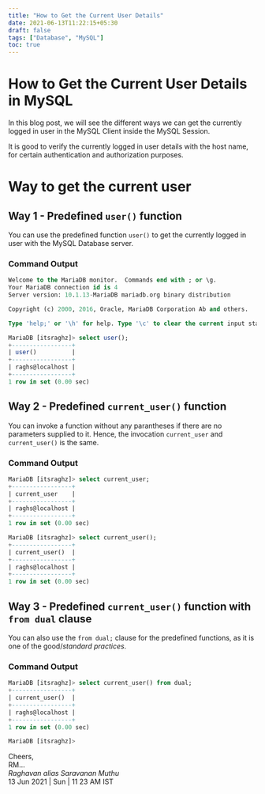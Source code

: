```yaml
---
title: "How to Get the Current User Details"
date: 2021-06-13T11:22:15+05:30
draft: false
tags: ["Database", "MySQL"]
toc: true
---
```


# How to Get the Current User Details in MySQL

In this blog post, we will see the different ways we can get the currently logged in user in the 
MySQL Client inside the MySQL Session. 

It is good to verify the currently logged in user details with the host name, for certain authentication 
and authorization purposes. 

<!--more-->

# Way to get the current user

## Way 1 - Predefined `user()` function 

You can use the predefined function `user()` to get the currently logged in user with the MySQL Database server.

### Command Output

```sql
Welcome to the MariaDB monitor.  Commands end with ; or \g.
Your MariaDB connection id is 4
Server version: 10.1.13-MariaDB mariadb.org binary distribution

Copyright (c) 2000, 2016, Oracle, MariaDB Corporation Ab and others.

Type 'help;' or '\h' for help. Type '\c' to clear the current input statement.

MariaDB [itsraghz]> select user();
+-----------------+
| user()          |
+-----------------+
| raghs@localhost |
+-----------------+
1 row in set (0.00 sec)
```

## Way 2 - Predefined `current_user()` function

You can invoke a function without any parantheses if there are no parameters supplied to it. Hence, the invocation 
`current_user` and `current_user()` is the same. 

### Command Output 

```sql
MariaDB [itsraghz]> select current_user;
+-----------------+
| current_user    |
+-----------------+
| raghs@localhost |
+-----------------+
1 row in set (0.00 sec)

MariaDB [itsraghz]> select current_user();
+-----------------+
| current_user()  |
+-----------------+
| raghs@localhost |
+-----------------+
1 row in set (0.00 sec)
```

## Way 3 - Predefined `current_user()` function with `from dual` clause

You can also use the `from dual;` clause for the predefined functions, as it is one of the good/*standard practices*.

### Command Output 

```sql
MariaDB [itsraghz]> select current_user() from dual;
+-----------------+
| current_user()  |
+-----------------+
| raghs@localhost |
+-----------------+
1 row in set (0.00 sec)

MariaDB [itsraghz]>
```

Cheers,\
RM...\
_Raghavan alias Saravanan Muthu_\
13 Jun 2021 | Sun | 11 23 AM IST
